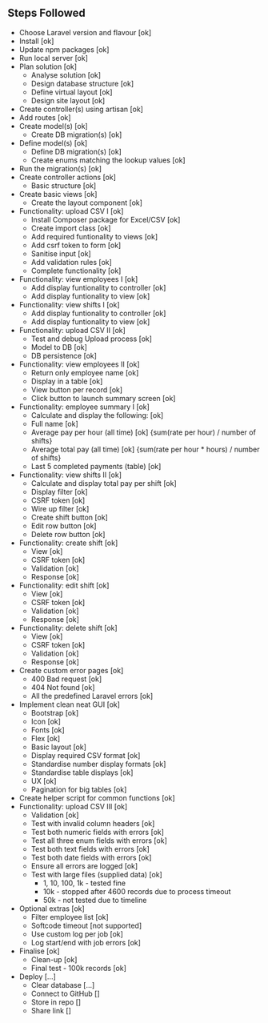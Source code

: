 ##	Steps Followed
+	Choose Laravel version and flavour						[ok]
+	Install													[ok]
+	Update npm packages										[ok]
+	Run local server										[ok]
+	Plan solution											[ok]
	+	Analyse solution							[ok]
	+	Design database structure					[ok]
	+	Define virtual layout						[ok]
	+	Design site layout							[ok]
+	Create controller(s) using artisan						[ok]
+	Add routes												[ok]
+	Create model(s)											[ok]
	+	Create DB migration(s)						[ok]
+	Define model(s)											[ok]
	+	Define DB migration(s)						[ok]
	+	Create enums matching the lookup values		[ok]
+	Run the migration(s)									[ok]
+	Create controller actions								[ok]
	+	Basic structure								[ok]
+	Create basic views										[ok]
	+	Create the layout component					[ok]
+	Functionality: upload CSV I								[ok]
	+	Install Composer package for Excel/CSV		[ok]
	+	Create import class							[ok]
	+	Add required funtionality to views			[ok]
	+	Add csrf token to form						[ok]
	+	Sanitise input								[ok]
	+	Add validation rules						[ok]
	+	Complete functionality						[ok]
+	Functionality: view employees I							[ok]
	+	Add display funtionality to controller		[ok]
	+	Add display funtionality to view			[ok]
+	Functionality: view shifts I							[ok]
	+	Add display funtionality to controller		[ok]
	+	Add display funtionality to view			[ok]
+	Functionality: upload CSV II							[ok]
	+	Test and debug Upload process				[ok]
	+	Model to DB									[ok]
	+	DB persistence								[ok]
+	Functionality: view employees II						[ok]
	+	Return only employee name					[ok]
	+	Display in a table							[ok]
	+	View button per record						[ok]
	+	Click button to launch summary screen		[ok]
+	Functionality: employee summary I						[ok]
	+	Calculate and display the following:		[ok]
	+	Full name									[ok]
	+	Average pay per hour (all time)				[ok]	{sum(rate per hour) / number of shifts}
	+	Average total pay (all time)				[ok]	{sum(rate per hour * hours) / number of shifts}
	+	Last 5 completed payments (table)			[ok]
+	Functionality: view shifts II							[ok]
	+	Calculate and display total pay per shift	[ok]
	+	Display filter								[ok]
	+	CSRF token									[ok]
	+	Wire up filter								[ok]
	+	Create shift button							[ok]
	+	Edit row button								[ok]
	+	Delete row button							[ok]
+	Functionality: create shift								[ok]
	+	View										[ok]
	+	CSRF token									[ok]
	+	Validation									[ok]
	+	Response									[ok]
+	Functionality: edit shift								[ok]
	+	View										[ok]
	+	CSRF token									[ok]
	+	Validation									[ok]
	+	Response									[ok]
+	Functionality: delete shift								[ok]
	+	View										[ok]
	+	CSRF token									[ok]
	+	Validation									[ok]
	+	Response									[ok]
+	Create custom error pages								[ok]
	+	400 Bad request								[ok]
	+	404 Not found								[ok]
	+	All the predefined Laravel errors			[ok]
+	Implement clean neat GUI								[ok]
	+	Bootstrap									[ok]
	+	Icon										[ok]
	+	Fonts										[ok]
	+	Flex										[ok]
	+	Basic layout								[ok]
	+	Display required CSV format					[ok]
	+	Standardise number display formats			[ok]
	+	Standardise table displays					[ok]
	+	UX											[ok]
	+	Pagination for big tables					[ok]
+	Create helper script for common functions				[ok]
+	Functionality: upload CSV III							[ok]
	+	Validation									[ok]
	+	Test with invalid column headers			[ok]
	+	Test both numeric fields with errors		[ok]
	+	Test all three enum fields with errors		[ok]
	+	Test both text fields with errors			[ok]
	+	Test both date fields with errors			[ok]
	+	Ensure all errors are logged				[ok]
	+	Test with large files (supplied data)		[ok]
		+	1, 10, 100, 1k - tested fine
		+	10k - stopped after 4600 records due to process timeout
		+	50k - not tested due to timeline
+	Optional extras											[ok]
	+	Filter employee list						[ok]
	+	Softcode timeout							[not supported]
	+	Use custom log per job						[ok]
	+	Log start/end with job errors				[ok]
+	Finalise												[ok]
	+	Clean-up									[ok]
	+	Final test - 100k records					[ok]
+	Deploy													[...]
	+	Clear database								[...]
	+	Connect to GitHub							[]
	+	Store in repo								[]
	+	Share link									[]


